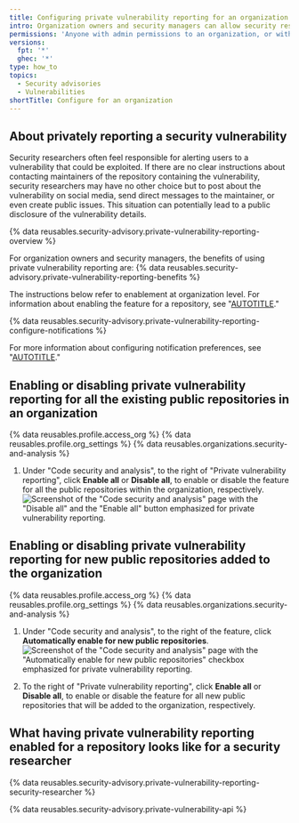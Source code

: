 ```yaml
---
title: Configuring private vulnerability reporting for an organization
intro: Organization owners and security managers can allow security researchers to report vulnerabilities securely in repositories within the organization by enabling private vulnerability reporting for all its public repositories.
permissions: 'Anyone with admin permissions to an organization, or with a security manager role within the organization, can enable and disable private vulnerability reporting for that organization.'
versions:
  fpt: '*'
  ghec: '*'
type: how_to
topics:
  - Security advisories
  - Vulnerabilities
shortTitle: Configure for an organization
---
```


## About privately reporting a security vulnerability

Security researchers often feel responsible for alerting users to a vulnerability that could be exploited. If there are no clear instructions about contacting maintainers of the repository containing the vulnerability, security researchers may have no other choice but to post about the vulnerability on social media, send direct messages to the maintainer, or even create public issues. This situation can potentially lead to a public disclosure of the vulnerability details.

{% data reusables.security-advisory.private-vulnerability-reporting-overview %}

For organization owners and security managers, the benefits of using private vulnerability reporting are: 
{% data reusables.security-advisory.private-vulnerability-reporting-benefits %}

The instructions below refer to enablement at organization level. For information about enabling the feature for a repository, see "[AUTOTITLE](/code-security/security-advisories/repository-security-advisories/configuring-private-vulnerability-reporting-for-a-repository)."

{% data reusables.security-advisory.private-vulnerability-reporting-configure-notifications %}

For more information about configuring notification preferences, see "[AUTOTITLE](/code-security/security-advisories/repository-security-advisories/configuring-private-vulnerability-reporting-for-a-repository#configuring-notifications-for-private-vulnerability-reporting)."

## Enabling or disabling private vulnerability reporting for all the existing public repositories in an organization

{% data reusables.profile.access_org %}
{% data reusables.profile.org_settings %}
{% data reusables.organizations.security-and-analysis %}
1. Under "Code security and analysis", to the right of "Private vulnerability reporting", click **Enable all** or **Disable all**, to enable or disable the feature for all the public repositories within the organization, respectively.
   ![Screenshot of the "Code security and analysis" page with the "Disable all" and the "Enable all" button emphasized for private vulnerability reporting.](/assets/images/help/security/private-vulnerability-reporting-enable-or-disable-org.png)

## Enabling or disabling private vulnerability reporting for new public repositories added to the organization
{% data reusables.profile.access_org %}
{% data reusables.profile.org_settings %}
{% data reusables.organizations.security-and-analysis %}
1. Under "Code security and analysis", to the right of the feature, click **Automatically enable for new public repositories**.
   ![Screenshot of the "Code security and analysis" page with the "Automatically enable for new public repositories" checkbox emphasized for private vulnerability reporting.](/assets/images/help/security/private-vulnerability-reporting-enable-or-disable-org-new-repos.png)

1. To the right of "Private vulnerability reporting", click **Enable all** or **Disable all**, to enable or disable the feature for all new public repositories that will be added to the organization, respectively.

## What having private vulnerability reporting enabled for a repository looks like for a security researcher

{% data reusables.security-advisory.private-vulnerability-reporting-security-researcher %}

{% data reusables.security-advisory.private-vulnerability-api %}
